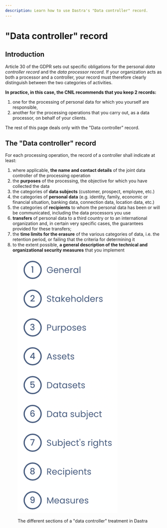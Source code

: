 ```yaml
---
description: Learn how to use Dastra's "Data controller" record.
---
```


# "Data controller" record

## Introduction

Article 30 of the GDPR sets out specific obligations for the personal _data controller record_ and the _data_ _processor record_. If your organization acts as both a processor and a controller, your record must therefore clearly distinguish between the two categories of activities.

**In practice, in this case, the CNIL recommends that you keep 2 records:**

1. one for the processing of personal data for which you yourself are responsible,
2. another for the processing operations that you carry out, as a data processor, on behalf of your clients.

The rest of this page deals only with the "Data controller" record.

## The "Data controller" record

For each processing operation, the record of a controller shall indicate at least:

1. where applicable, **the name and contact details** of the joint data controller of the processing operation
2. the **purposes** of the processing, the objective for which you have collected the data
3. the categories of **data subjects** (customer, prospect, employee, etc.)
4. the categories of **personal data** (e.g. identity, family, economic or financial situation, banking data, connection data, location data, etc.)
5. the categories of **recipients** to whom the personal data has been or will be communicated, including the data processors you use
6. **transfers** of personal data to a third country or to an international organization and, in certain very specific cases, the guarantees provided for these transfers;
7. the **time limits for the erasure** of the various categories of data, i.e. the retention period, or failing that the criteria for determining it
8. to the extent possible, **a general description of the technical and organizational security measures** that you implement

<figure><img src="../../.gitbook/assets/Capture d’écran 2023-01-24 à 16.56.25.png" alt=""><figcaption><p>The different sections of a "data controller" treatment in Dastra</p></figcaption></figure>
